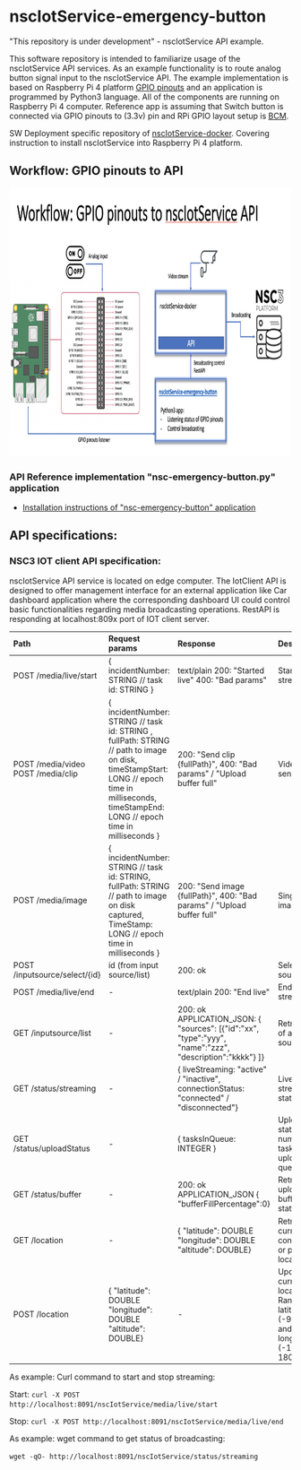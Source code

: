 # nscIotService-emergency-button
"This repository is under development" - nscIotService API example.

This software repository is intended to familiarize usage of the nscIotService API services. As an example functionality is to route analog button signal input to the nscIotService API. The example implementation is based on Raspberry Pi 4 platform [GPIO pinouts](https://www.raspberrypi.org/documentation/usage/gpio/) and an application is programmed by Python3 language. All of the components are running on Raspberry Pi 4 computer. Reference app is assuming that Switch button is connected via GPIO pinouts to (3.3v) pin and RPi GPIO layout setup is [BCM](https://pinout.xyz/).

SW Deployment specific repository of [nscIotService-docker](https://github.com/NSION/nscIotService-docker). Covering instruction to install nscIotService into Raspberry Pi 4 platform.
## Workflow: GPIO pinouts to API
<img src="https://github.com/NSION/nscIotService-emergency-button/blob/main/nscIotService-API-example1.png" width="800" height="480">

### API Reference implementation "nsc-emergency-button.py" application
- [Installation instructions of "nsc-emergency-button" application](https://github.com/NSION/nscIotService-emergency-button/blob/main/install-nscIot-emergency-app.md)

## API specifications:
### NSC3 IOT client API specification:
nscIotService API service is located on edge computer. The IotClient API is designed to offer management interface for an external application like Car dashboard application where the corresponding dashboard UI could control basic functionalities regarding media broadcasting operations.
RestAPI is responding at localhost:809x port of IOT client server.

| **Path** | **Request params** | **Response** | **Description** |
| :--- |     :---      |   :---  |       :---  |
| POST /media/live/start | { incidentNumber: STRING // task id: STRING } | text/plain 200: "Started live" 400: "Bad params"  | Start live streaming |
| POST /media/video POST /media/clip | { incidentNumber: STRING // task id: STRING , fullPath: STRING // path to image on disk, timeStampStart: LONG // epoch time in milliseconds, timeStampEnd: LONG // epoch time in milliseconds }     | 200: "Send clip {fullPath}", 400: "Bad params" / "Upload buffer full" | Video clip send  |
| POST /media/image | { incidentNumber: STRING // task id: STRING, fullPath: STRING // path to image on disk captured, TimeStamp: LONG // epoch time in milliseconds } | 200: "Send image {fullPath}", 400: "Bad params" / "Upload buffer full"  | Single image send  |
| POST /inputsource/select/{id} | id (from input source/list)     | 200: ok  | Select input source  |
| POST /media/live/end | -     | text/plain 200: "End live"  | End live streaming  |
| GET /inputsource/list | -    | 200: ok APPLICATION_JSON: { "sources": [{"id":"xx", "type":"yyy", "name":"zzz", "description":"kkkk"} ]}  | Retrieve list of available sources  |
| GET /status/streaming | - | { liveStreaming: "active" / "inactive", connectionStatus: "connected" / "disconnected"}  | Live streaming status  |
| GET /status/uploadStatus | - | { tasksInQueue: INTEGER }  | Upload task status, number of tasks in upload queue  |
| GET /status/buffer | - | 200: ok APPLICATION_JSON { "bufferFillPercentage":0}  | Retrieve upload buffer status  |
| GET /location | - | { "latitude": DOUBLE "longitude": DOUBLE "altitude": DOUBLE}  | Retrieve current configured or posted location  |
| POST /location | { "latitude": DOUBLE "longitude": DOUBLE "altitude": DOUBLE} | - | Update the current location. Range: latitude (-90 to 90) and longitude (-180 to 180) |


As example: Curl command to start and stop streaming:

Start: ```curl -X POST http://localhost:8091/nscIotService/media/live/start```

Stop: ```curl -X POST http://localhost:8091/nscIotService/media/live/end```

As example: wget command to get status of broadcasting:

```wget -qO- http://localhost:8091/nscIotService/status/streaming```


